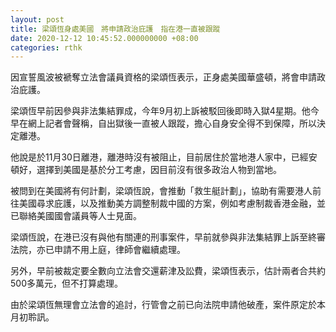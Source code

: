 ```yaml
---
layout: post
title: 梁頌恆身處美國　將申請政治庇護　指在港一直被跟蹤
date: 2020-12-12 10:45:52.000000000 +08:00
categories: rthk
---
```


因宣誓風波被褫奪立法會議員資格的梁頌恆表示，正身處美國華盛頓，將會申請政治庇護。

梁頌恆早前因參與非法集結罪成，今年9月初上訴被駁回後即時入獄4星期。他今早在網上記者會聲稱，自出獄後一直被人跟蹤，擔心自身安全得不到保障，所以決定離港。

他說是於11月30日離港，離港時沒有被阻止，目前居住於當地港人家中，已經安頓好，選擇到美國是基於分工考慮，因目前沒有很多政治人物到當地。

被問到在美國將有何計劃，梁頌恆說，會推動「救生艇計劃」，協助有需要港人前往美國尋求庇護，以及推動美方調整制裁中國的方案，例如考慮制裁香港金融，並已聯絡美國國會議員等人士見面。

梁頌恆說，在港已沒有與他有關連的刑事案件，早前就參與非法集結罪上訴至終審法院，亦已申請不用上庭，律師會繼續處理。

另外，早前被裁定要全數向立法會交還薪津及訟費，梁頌恆表示，估計兩者合共約500多萬元，但不打算處理。

由於梁頌恆無理會立法會的追討，行管會之前已向法院申請他破產，案件原定於本月初聆訊。
